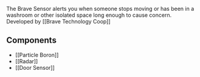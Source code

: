 The Brave Sensor alerts you when someone stops moving or has been in a washroom or other isolated space long enough to cause concern.
Developed by [[Brave Technology Coop]]

## Components

- [[Particle Boron]]
- [[Radar]]
- [[Door Sensor]]

